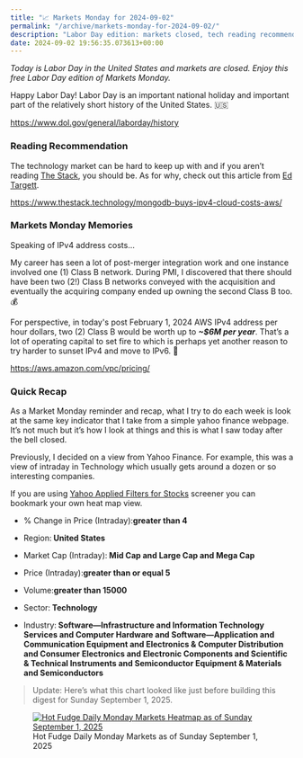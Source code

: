 ```yaml
---
title: "📈 Markets Monday for 2024-09-02"
permalink: "/archive/markets-monday-for-2024-09-02/"
description: "Labor Day edition: markets closed, tech reading recommendations, IPv4 costs, Yahoo finance recap."
date: 2024-09-02 19:56:35.073613+00:00
---
```


<p><em>Today is Labor Day in the United States and markets are closed. Enjoy this free Labor Day edition of Markets Monday.</em></p><p>Happy Labor Day! Labor Day is an important national holiday and important part of the relatively short history of the United States. 🇺🇸</p><p><a target="_blank" rel="noopener noreferrer nofollow" href="https://www.dol.gov/general/laborday/history">https://www.dol.gov/general/laborday/history</a></p><h3>Reading Recommendation</h3><p>The technology market can be hard to keep up with and if you aren’t reading <a target="_blank" rel="noopener noreferrer nofollow" href="https://www.thestack.technology/">The Stack</a>, you should be. As for why, check out this article from <a target="_blank" rel="noopener noreferrer nofollow" href="https://www.linkedin.com/in/edwardtargett/">Ed Targett</a>.</p><p><a target="_blank" rel="noopener noreferrer nofollow" href="https://www.thestack.technology/mongodb-buys-ipv4-cloud-costs-aws/">https://www.thestack.technology/mongodb-buys-ipv4-cloud-costs-aws/</a></p><h3>Markets Monday Memories</h3><p>Speaking of IPv4 address costs…</p><p>My career has seen a lot of post-merger integration work and one instance involved one (1) Class B network. During PMI, I discovered that there should have been two (2!) Class B networks conveyed with the acquisition and eventually the acquiring company ended up owning the second Class B too. 💰 </p><p>For perspective, in today's post February 1, 2024 AWS IPv4 address per hour dollars, two (2) Class B would be worth up to <strong><em>~$6M per year</em></strong>. That’s a lot of operating capital to set fire to which is perhaps yet another reason to try harder to sunset IPv4 and move to IPv6. 💸</p><p><a target="_blank" rel="noopener noreferrer nofollow" href="https://aws.amazon.com/vpc/pricing/">https://aws.amazon.com/vpc/pricing/</a></p><h3>Quick Recap</h3><p>As a Market Monday reminder and recap, what I try to do each week is look at the same key indicator that I take from a simple yahoo finance webpage. It’s not much but it’s how I look at things and this is what I saw today after the bell closed.</p><p>Previously, I decided on a view from Yahoo Finance. For example, this was a view of intraday in Technology which usually gets around a dozen or so interesting companies.</p><p>If you are using <a target="_blank" rel="noopener noreferrer nofollow" href="https://finance.yahoo.com/screener/568c8b06-3f3e-497e-bae7-6dd1defc231c/heatmap">Yahoo Applied Filters for Stocks</a> screener you can bookmark your own heat map view.</p><ul><li><p>% Change in Price (Intraday):<strong>greater than 4</strong></p></li><li><p>Region:<strong> United States</strong></p></li><li><p>Market Cap (Intraday):<strong> Mid Cap and Large Cap and Mega Cap</strong></p></li><li><p>Price (Intraday):<strong>greater than or equal 5</strong></p></li><li><p>Volume:<strong>greater than 15000</strong></p></li><li><p>Sector:<strong> Technology</strong></p></li><li><p>Industry:<strong> Software—Infrastructure and Information Technology Services and Computer Hardware and Software—Application and Communication Equipment and Electronics &amp; Computer Distribution and Consumer Electronics and Electronic Components and Scientific &amp; Technical Instruments and Semiconductor Equipment &amp; Materials and Semiconductors</strong></p></li></ul><blockquote class="pullquote"><p>Update: Here’s what this chart looked like just before building this digest for Sunday September 1, 2025.</p></blockquote><figure><a href="https://finance.yahoo.com/screener/568c8b06-3f3e-497e-bae7-6dd1defc231c/heatmap" target="_blank" rel="noopener noreferrer"><img src="https://assets.buttondown.email/images/7b3fd1f0-cea0-42f1-b459-3c981f9846a2.png?w=960&amp;fit=max" alt="Hot Fudge Daily Monday Markets Heatmap as of Sunday September 1, 2025" draggable="false" contenteditable="false"></a><figcaption>Hot Fudge Daily Monday Markets as of Sunday September 1, 2025</figcaption></figure><p></p><p></p><p></p>